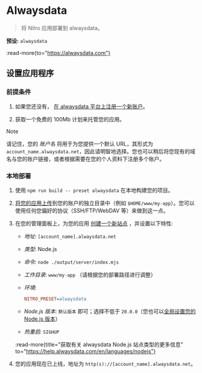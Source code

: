 # Alwaysdata

> 将 Nitro 应用部署到 alwaysdata。

**预设:** `alwaysdata`

:read-more{to="https://alwaysdata.com"}

## 设置应用程序

### 前提条件

1. 如果您还没有， [在 alwaysdata 平台上注册一个新账户](https://www.alwaysdata.com/en/register/)。

2. 获取一个免费的 100Mb 计划来托管您的应用。

> [!NOTE]
> 请记住，您的 *账户名* 将用于为您提供一个默认 URL，其形式为 `account_name.alwaysdata.net`，因此请明智地选择。您也可以稍后将您现有的域名与您的账户链接，或者根据需要在您的个人资料下注册多个账户。

### 本地部署

1. 使用 `npm run build -- preset alwaysdata` 在本地构建您的项目。

2. [将您的应用上传](https://help.alwaysdata.com/en/remote-access/)到您的账户的独立目录中（例如 `$HOME/www/my-app`）。您可以使用任何您偏好的协议（SSH/FTP/WebDAV 等）来做到这一点。

3. 在您的管理面板上，为您的应用 [创建一个新站点](https://admin.alwaysdata.com/site/add/) ，并设置以下特性:
   - *地址*: `[account_name].alwaysdata.net`
   - *类型*: Node.js
   - *命令*: `node ./output/server/index.mjs`
   - *工作目录*: `www/my-app` （请根据您的部署路径进行调整）
   - *环境*:

     ```ini
     NITRO_PRESET=alwaysdata
     ```

   - *Node.js 版本*: `默认版本` 即可；选择不低于 `20.0.0`（您也可以[全局设置您的 Node.js 版本](https://help.alwaysdata.com/en/languages/nodejs/configuration/#supported-versions)）
   - *热重启*: `SIGHUP`

   :read-more{title="获取有关 alwaysdata Node.js 站点类型的更多信息" to="https://help.alwaysdata.com/en/languages/nodejs"}

4. 您的应用现在已上线，地址为 `http(s)://[account_name].alwaysdata.net`。
